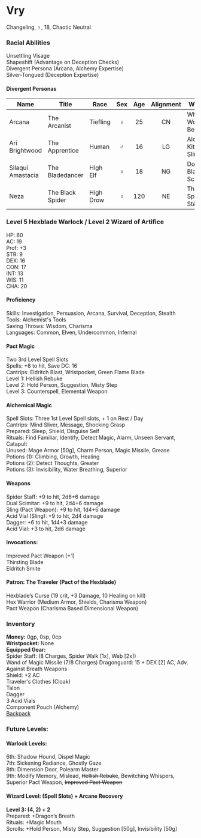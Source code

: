 # Vry 
Changeling, ♀, 18, Chaotic Neutral

### Racial Abilities
Unsettling Visage \
Shapeshift (Advantage on Deception Checks) \
Divergent Persona (Arcana, Alchemy Expertise) \
Silver-Tongued (Deception Expertise)

#### Divergent Personas
| Name              | Title             |   Race    | Sex | Age | Alignment |         Weapon         | Familiar |
| ----------------- | ----------------- | --------- |:---:|:---:|:---------:| ---------------------- | -------- |
| Arcana            | The Arcanist      | Tiefling  |  ♀  | 25  |    CN     | Whatever Work Best     | Gargoyle |
| Ari Brightwood    | The Apprentice    | Human     |  ♂  | 16  |    LG     | Alchemy Kit & Sling    | Octopus  |
| Silaqui Amastacia | The Bladedancer   | High Elf  |  ♀  | 18  |    NG     | Double-Bladed Scimitar | Owl      |
| Neza              | The Black Spider  | High Drow |  ♀  | 120 |    NE     | The Spider Staff       | Spider   |

### Level 5 Hexblade Warlock / Level 2 Wizard of Artifice
HP: 60 \
AC: 19 \
Prof: +3 \
STR: 9 \
DEX: 16 \
CON: 17 \
INT: 13 \
WIS: 11 \
CHA: 20

#### Proficiency
Skills: Investigation, Persuasion, Arcana, Survival, Deception, Stealth \
Tools: Alchemist's Tools \
Saving Throws: Wisdom, Charisma \
Languages: Common, Elven, Undercommon, Infernal 

#### Pact Magic
Two 3rd Level Spell Slots \
Spells: +8 to hit, Save DC: 16 \
Cantrips: Eldritch Blast, Wristpocket, Green Flame Blade \
Level 1: Hellish Rebuke \
Level 2: Hold Person, Suggestion, Misty Step \
Level 3: Counterspell, Elemental Weapon 

#### Alchemical Magic
Spell Slots: Three 1st Level Spell slots, + 1 on Rest / Day \
Cantrips: Mind Sliver, Message, Shocking Grasp \
Prepared: Sleep, Shield, Disguise Self \
Rituals: Find Familiar, Identify, Detect Magic, Alarm, Unseen Servant, Catapult \
Unused: Mage Armor [50g], Charm Person, Magic Missile, Grease \
Potions (1): Climbing, Growth, Healing \
Potions (2): Detect Thoughts, Greater \
Potions (3): Invisibility, Water Breathing, Superior 


#### Weapons 
Spider Staff: +9 to hit, 2d6+6 damage \
Dual Scimitar: +9 to hit, 2d4+6 damage \
Sling (Pact Weapon): +9 to hit, 1d4+6 damage \
Acid Vial (Sling): +9 to hit, 2d4 damage \
Dagger: +6 to hit, 1d4+3 damage \
Acid Vial: +3 to hit, 2d6 damage 

#### Invocations:
Improved Pact Weapon (+1) \
Thirsting Blade \
Eldritch Smite

#### Patron: The Traveler (Pact of the Hexblade) 
Hexblade’s Curse (19 crit, +3 Damage, 10 Healing on kill) \
Hex Warrior (Medium Armor, Shields, Charisma Weapon) \
Pact Weapon (Charisma Based Dimensional Weapon) 

### Inventory
**Money:** 0gp, 0sp, 0cp \
**Wristpocket:** None \
**Equipped Gear:** \
Spider Staff: (8 Charges, Spider Walk [1x], Web [2x]) \
Wand of Magic Missile (7/8 Charges)
Dragonguard: 15 + DEX [2] AC, Adv. Against Breath Weapons \
Shield: +2 AC \
Traveler's Clothes (Cloak) \
Talon \
Dagger \
3 Acid Vials \
Component Pouch (Alchemy) \
[Backpack](https://github.com/DestinyVolt/D-D/blob/master/Inventory.md)

### Future Levels: 
#### Warlock Levels:
6th: Shadow Hound, Dispel Magic \
7th: Sickening Radiance, Ghostly Gaze \
8th: Dimension Door, Polearm Master \
9th: Modify Memory, Mislead, ~~Hellish Rebuke~~, Bewitching Whispers, Superior Pact Weapon, ~~Improved Pact Weapon~~

#### Wizard Level: (Spell Slots) + Arcane Recovery
**Level 3: (4, 2) + 2** \
Prepared: +Dragon’s Breath \
Rituals: +Magic Mouth \
Scrolls: +Hold Person, Misty Step, Suggestion [50g], Invisibility [50g]

